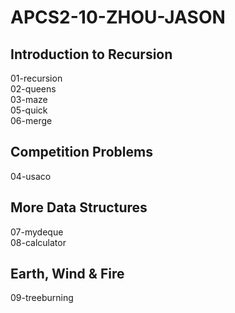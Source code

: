 # APCS2-10-ZHOU-JASON

## Introduction to Recursion
01-recursion  
02-queens  
03-maze  
05-quick  
06-merge  

## Competition Problems
04-usaco  

## More Data Structures
07-mydeque  
08-calculator  

## Earth, Wind & Fire
09-treeburning  
